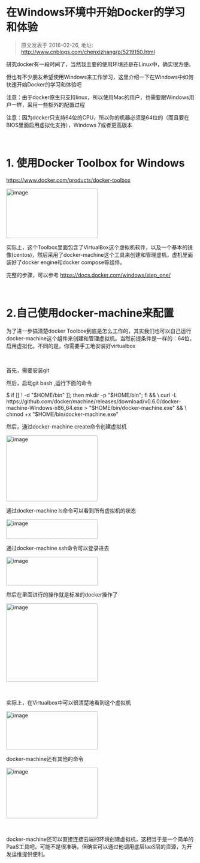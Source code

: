 # 在Windows环境中开始Docker的学习和体验 
> 原文发表于 2016-02-26, 地址: http://www.cnblogs.com/chenxizhang/p/5219150.html 


<p>研究docker有一段时间了，当然我主要的使用环境还是在Linux中，确实很方便。</p> <p>但也有不少朋友希望使用Windows来工作学习，这里介绍一下在Windows中如何快速开始Docker的学习和体验吧</p> <p>注意：由于docker原生只支持linux，所以使用Mac的用户，也需要跟Windows用户一样，采用一些额外的配置过程</p> <p>注意：因为docker只支持64位的CPU，所以你的机器必须是64位的（而且要在BIOS里面启用虚拟化支持），Windows 7或者更高版本</p> <p>&nbsp;</p> <h1>1. 使用Docker Toolbox for Windows</h1> <p><a title="https://www.docker.com/products/docker-toolbox" href="https://www.docker.com/products/docker-toolbox">https://www.docker.com/products/docker-toolbox</a>&nbsp;</p> <p><a href="http://images2015.cnblogs.com/blog/9072/201602/9072-20160226072101880-865061212.png"><img title="image" border="0" alt="image" src="http://images2015.cnblogs.com/blog/9072/201602/9072-20160226072102646-2125933284.png" width="244" height="132"></a></p> <p>实际上，这个Toolbox里面包含了VirtualBox这个虚拟机软件，以及一个基本的镜像(centos)，然后采用了docker-machine这个工具来创建和管理虚机，虚机里面装好了docker engine和docker compose等组件。</p> <p>完整的步骤，可以参考 <a title="https://docs.docker.com/windows/step_one/" href="https://docs.docker.com/windows/step_one/">https://docs.docker.com/windows/step_one/</a></p> <p>&nbsp;</p> <h1>2.自己使用docker-machine来配置</h1> <p>为了进一步搞清楚docker Toolbox到底是怎么工作的，其实我们也可以自己运行docker-machine这个组件来创建和管理虚拟机。当然前提条件是一样的：64位，启用虚拟化。不同的是，你需要手工地安装好virtualbox</p> <p>&nbsp;</p> <p>首先，需要安装git</p> <p>然后，启动git bash ,运行下面的命令</p> <p>$ if [[ ! -d "$HOME/bin" ]]; then mkdir -p "$HOME/bin"; fi &amp;&amp; \ curl -L https://github.com/docker/machine/releases/download/v0.6.0/docker-machine-Windows-x86_64.exe &gt; "$HOME/bin/docker-machine.exe" &amp;&amp; \ chmod +x "$HOME/bin/docker-machine.exe"</p> <p>然后，通过docker-machine create命令创建虚拟机</p> <p><a href="http://images2015.cnblogs.com/blog/9072/201602/9072-20160226072103177-414817483.png"><img title="image" border="0" alt="image" src="http://images2015.cnblogs.com/blog/9072/201602/9072-20160226072103771-2073185940.png" width="244" height="176"></a></p>  <p>通过docker-machine ls命令可以看到所有虚拟机的状态</p> <p><a href="http://images2015.cnblogs.com/blog/9072/201602/9072-20160226072104583-723097828.png"><img title="image" border="0" alt="image" src="http://images2015.cnblogs.com/blog/9072/201602/9072-20160226072105146-675260558.png" width="244" height="52"></a></p> <p>通过docker-machine ssh命令可以登录进去</p> <p><a href="http://images2015.cnblogs.com/blog/9072/201602/9072-20160226072106193-1178873713.png"><img title="image" border="0" alt="image" src="http://images2015.cnblogs.com/blog/9072/201602/9072-20160226072106599-262446733.png" width="244" height="76"></a></p>  <p>然后在里面进行的操作就是标准的docker操作了</p> <p><a href="http://images2015.cnblogs.com/blog/9072/201602/9072-20160226072107052-1552508555.png"><img title="image" border="0" alt="image" src="http://images2015.cnblogs.com/blog/9072/201602/9072-20160226072107630-214847338.png" width="244" height="209"></a></p> <p>&nbsp;</p> <p>实际上，在Virtualbox中可以很清楚地看到这个虚拟机</p> <p><a href="http://images2015.cnblogs.com/blog/9072/201602/9072-20160226072108099-2091965197.png"><img title="image" border="0" alt="image" src="http://images2015.cnblogs.com/blog/9072/201602/9072-20160226072108599-455129826.png" width="244" height="102"></a></p> <p>docker-machine还有其他的命令</p> <p><a href="http://images2015.cnblogs.com/blog/9072/201602/9072-20160226072109302-1018322247.png"><img title="image" border="0" alt="image" src="http://images2015.cnblogs.com/blog/9072/201602/9072-20160226072110146-1787709877.png" width="244" height="135"></a></p> <p>&nbsp;</p> <p>docker-machine还可以直接连接云端的环境创建虚拟机，这相当于是一个简单的PaaS工具吧，可能不是很准确，但确实可以通过他调用底层IaaS层的资源，为开发运维提供便利。</p>
